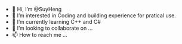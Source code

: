 - 👋 Hi, I’m @SuyHeng
- 👀 I’m interested in Coding and building experience for pratical use.
- 🌱 I’m currently learning C++ and C#
- 💞️ I’m looking to collaborate on ...
- 📫 How to reach me ...

<!---
SuyHeng/SuyHeng is a ✨ special ✨ repository because its `README.md` (this file) appears on your GitHub profile.
You can click the Preview link to take a look at your changes.
--->
